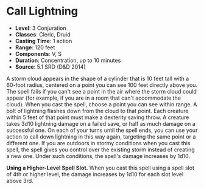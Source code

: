 # Call Lightning

- **Level**: 3 Conjuration
- **Classes**: Cleric, Druid
- **Casting Time**: 1 action
- **Range**: 120 feet
- **Components**: V, S
- **Duration**: Concentration, up to 10 minutes
- **Source**: 5.1 SRD (D&D 2014)

A storm cloud appears in the shape of a cylinder that is 10 feet tall with a 60-foot radius, centered on a point you can see 100 feet directly above you. The spell fails if you can't see a point in the air where the storm cloud could appear (for example, if you are in a room that can't accommodate the cloud). When you cast the spell, choose a point you can see within range. A bolt of lightning flashes down from the cloud to that point. Each creature within 5 feet of that point must make a dexterity saving throw. A creature takes 3d10 lightning damage on a failed save, or half as much damage on a successful one. On each of your turns until the spell ends, you can use your action to call down lightning in this way again, targeting the same point or a different one. If you are outdoors in stormy conditions when you cast this spell, the spell gives you control over the existing storm instead of creating a new one. Under such conditions, the spell's damage increases by 1d10.

**Using a Higher-Level Spell Slot.** When you cast this spell using a spell slot of 4th or higher level, the damage increases by 1d10 for each slot level above 3rd.
